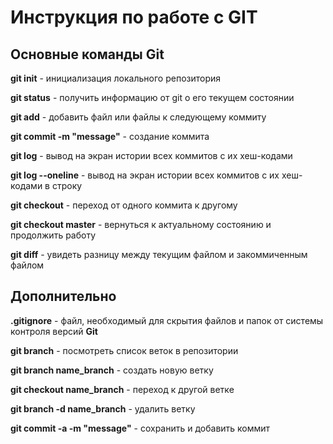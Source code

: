 # Инструкция по работе с GIT

## Основные команды Git

**git init** - инициализация локального репозитория

**git status** - получить информацию от git о его текущем состоянии

**git add** - добавить файл или файлы к следующему коммиту

**git commit -m "message"** - создание коммита

**git log** - вывод на экран истории всех коммитов с их хеш-кодами

**git log --oneline** - вывод на экран истории всех коммитов с их хеш-кодами в строку

**git checkout** - переход от одного коммита к другому

**git checkout master** - вернуться к актуальному состоянию и продолжить работу

**git diff** - увидеть разницу между текущим файлом и закоммиченным файлом 

## Дополнительно

**.gitignore** - файл, необходимый для скрытия файлов и папок от системы контроля версий **Git**

**git branch** - посмотреть список веток в репозитории

**git branch name_branch** - создать новую ветку

**git checkout name_branch** - переход к другой ветке

**git branch -d name_branch** - удалить ветку

**git commit -a -m "message"** - сохранить и добавить коммит